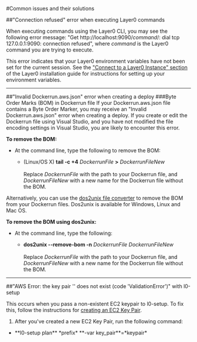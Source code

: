 #Common issues and their solutions

##"Connection refused" error when executing Layer0 commands

When executing commands using the Layer0 CLI, you may see the following error message: "Get http://localhost:9090/_command_/: dial tcp 127.0.0.1:9090: connection refused", where _command_ is the Layer0 command you are trying to execute.

This error indicates that your Layer0 environment variables have not been set for the current session. See the ["Connect to a Layer0 Instance" section](../setup/install/#part-4-connect-to-a-layer0-instance) of the Layer0 installation guide for instructions for setting up your environment variables.

---

##"Invalid Dockerrun.aws.json" error when creating a deploy
###Byte Order Marks (BOM) in Dockerrun file
If your Dockerrun.aws.json file contains a Byte Order Marker, you may receive an "Invalid Dockerrun.aws.json" error when creating a deploy. If you create or edit the Dockerrun file using Visual Studio, and you have not modified the file encoding settings in Visual Studio, you are likely to encounter this error.

**To remove the BOM:**

* At the command line, type the following to remove the BOM:

    * (Linux/OS X) **tail -c +4** _DockerrunFile_ **>** _DockerrunFileNew_
    <br /><br />Replace _DockerrunFile_ with the path to your Dockerrun file, and _DockerrunFileNew_ with a new name for the Dockerrun file without the BOM.

Alternatively, you can use the [dos2unix file converter](https://sourceforge.net/projects/dos2unix/) to remove the BOM from your Dockerrun files. Dos2unix is available for Windows, Linux and Mac OS.

**To remove the BOM using dos2unix:**

* At the command line, type the following:

    * **dos2unix --remove-bom -n** _DockerrunFile_ _DockerrunFileNew_
    <br /><br />Replace _DockerrunFile_ with the path to your Dockerrun file, and _DockerrunFileNew_ with a new name for the Dockerrun file without the BOM.

---

##"AWS Error: the key pair '<keyvalue>' does not exist (code 'ValidationError')" with l0-setup

This occurs when you pass a non-existent EC2 keypair to l0-setup. To fix this, follow the instructions for [creating an EC2 Key Pair](../setup/install/#part-2-create-an-access-key).

1. After you've created a new EC2 Key Pair, run the following command:
<ul>
  <li class="command">**l0-setup plan** *prefix* **-var key_pair**=*keypair*</li>
</ul>

<!--
##"Back-end server is at capacity" (status code 503) error when executing Layer0 commands

The "server is at capacity" error indicates that the API server has run out of disk space. The fastest way to solve this issue is to rebuild your Layer0 API server.

**To rebuild the API server:**

1. At the command line, type the following command to force the API server to be recreated:
    * **l0-setup terraform** *Layer0Prefix* **taint aws_elastic_beanstalk.api**

2. At the command line, type the following command to re-create the API server:
    * **l0-setup apply** *Layer0Prefix*
-->
